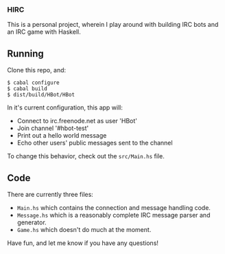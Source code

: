 ### HIRC

This is a personal project, wherein I play around with building IRC bots and an IRC game with Haskell.

## Running

Clone this repo, and:

    $ cabal configure
    $ cabal build
    $ dist/build/HBot/HBot

In it's current configuration, this app will:

* Connect to irc.freenode.net as user 'HBot'
* Join channel '#hbot-test'
* Print out a hello world message 
* Echo other users' public messages sent to the channel

To change this behavior, check out the `src/Main.hs` file.

## Code

There are currently three files:

* `Main.hs` which contains the connection and message handling code.
* `Message.hs` which is a reasonably complete IRC message parser and generator.
* `Game.hs` which doesn't do much at the moment.

Have fun, and let me know if you have any questions!

